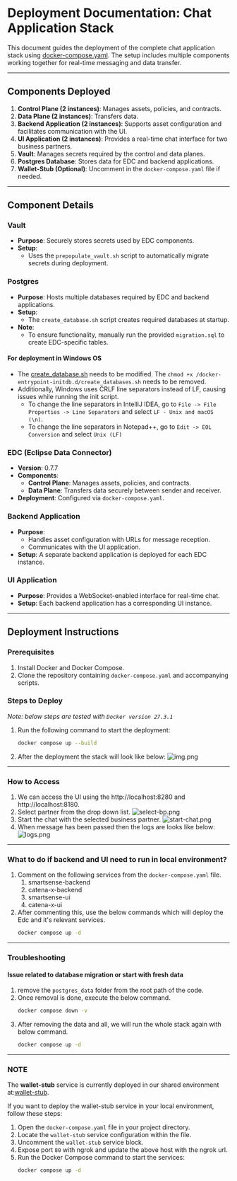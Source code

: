 # Deployment Documentation: Chat Application Stack

This document guides the deployment of the complete chat application stack
using [docker-compose.yaml](../docker-compose.yaml). The setup
includes multiple components working together for real-time messaging and data transfer.

---

## Components Deployed

1. **Control Plane (2 instances)**: Manages assets, policies, and contracts.
2. **Data Plane (2 instances)**: Transfers data.
3. **Backend Application (2 instances)**: Supports asset configuration and facilitates communication with the UI.
4. **UI Application (2 instances)**: Provides a real-time chat interface for two business partners.
5. **Vault**: Manages secrets required by the control and data planes.
6. **Postgres Database**: Stores data for EDC and backend applications.
7. **Wallet-Stub (Optional)**: Uncomment in the `docker-compose.yaml` file if needed.

---

## Component Details

### **Vault**

- **Purpose**: Securely stores secrets used by EDC components.
- **Setup**:
    - Uses the `prepopulate_vault.sh` script to automatically migrate secrets during deployment.

### **Postgres**

- **Purpose**: Hosts multiple databases required by EDC and backend applications.
- **Setup**:
    - The `create_database.sh` script creates required databases at startup.
- **Note**:
    - To ensure functionality, manually run the provided `migration.sql` to create EDC-specific tables.
#### For deployment in Windows OS

  - The [create_database.sh](deployment/env/postgres/create_database.sh) needs to be modified. The `chmod +x /docker-entrypoint-initdb.d/create_databases.sh` needs to be removed.
  - Additionally, Windows uses CRLF line separators instead of LF, causing issues while running the init script.
    - To change the line separators in IntelliJ IDEA, go to `File -> File Properties -> Line Separators` and select `LF - Unix and macOS (\n)`.
    - To change the line separators in Notepad++, go to `Edit -> EOL Conversion` and select `Unix (LF)`


### **EDC (Eclipse Data Connector)**

- **Version**: 0.7.7
- **Components**:
    - **Control Plane**: Manages assets, policies, and contracts.
    - **Data Plane**: Transfers data securely between sender and receiver.
- **Deployment**: Configured via `docker-compose.yaml`.

### **Backend Application**

- **Purpose**:
    - Handles asset configuration with URLs for message reception.
    - Communicates with the UI application.
- **Setup**: A separate backend application is deployed for each EDC instance.

### **UI Application**

- **Purpose**: Provides a WebSocket-enabled interface for real-time chat.
- **Setup**: Each backend application has a corresponding UI instance.

---

## Deployment Instructions

### **Prerequisites**

1. Install Docker and Docker Compose.
2. Clone the repository containing `docker-compose.yaml` and accompanying scripts.

### **Steps to Deploy**

*Note: below steps are tested with `Docker version 27.3.1`*

1. Run the following command to start the deployment:
   ```bash
   docker compose up --build

2. After the deployment the stack will look like below:
   ![img.png](../docs/images/deployment/deployment-stack.png)

---

### **How to Access**

1. We can access the UI using the http://localhost:8280 and http://localhost:8180.
2. Select partner from the drop down list.
   ![select-bp.png](../docs/images/ui/select-bp.png)
3. Start the chat with the selected business partner.
   ![start-chat.png](../docs/images/ui/start-chat.png)
4. When message has been passed then the logs are looks like below:
   ![logs.png](../docs/images/deployment/logs.png)

---

### **What to do if backend and UI need to run in local environment?**

1. Comment on the following services from the `docker-compose.yaml` file.
    1. smartsense-backend
    2. catena-x-backend
    3. smartsense-ui
    4. catena-x-ui
2. After commenting this, use the below commands which will deploy the Edc and it's relevant services.
   ```bash
   docker compose up -d

---

### **Troubleshooting**

#### Issue related to database migration or start with fresh data
1. remove the `postgres_data` folder from the root path of the code.
2. Once removal is done, execute the below command.
    ```bash
   docker compose down -v
3. After removing the data and all, we will run the whole stack again with below command.
    ```bash
   docker compose up -d

---

### **NOTE**

The **wallet-stub** service is currently deployed in our shared environment
at:[wallet-stub](https://wallet.learn.smartsenselabs.com/ui/swagger-ui/index.html).

If you want to deploy the wallet-stub service in your local environment, follow these steps:

1. Open the `docker-compose.yaml` file in your project directory.
2. Locate the `wallet-stub` service configuration within the file.
3. Uncomment the `wallet-stub` service block.
4. Expose port `80` with ngrok and update the above host with the ngrok url.
5. Run the Docker Compose command to start the services:
   ```bash
   docker compose up -d
